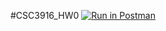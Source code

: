 #CSC3916_HW0
[![Run in Postman](https://run.pstmn.io/button.svg)](https://app.getpostman.com/run-collection/492308c184e76f95ba37#?env%5BGoogleBooks%5D=W3sia2V5IjoiVVJMIiwidmFsdWUiOiJodHRwczovL3d3dy5nb29nbGVhcGlzLmNvbS9ib29rcy92MS92b2x1bWVzLyIsImVuYWJsZWQiOnRydWV9LHsia2V5IjoiYm9va190aXRsZSIsInZhbHVlIjoiVHVyaW5nIiwiZW5hYmxlZCI6dHJ1ZX0seyJrZXkiOiJpZCIsInZhbHVlIjoiUW5VUEJBQUFRQkFKIiwiZW5hYmxlZCI6dHJ1ZX0seyJrZXkiOiJib29rIGlkIiwidmFsdWUiOm51bGwsImVuYWJsZWQiOnRydWV9XQ==)
